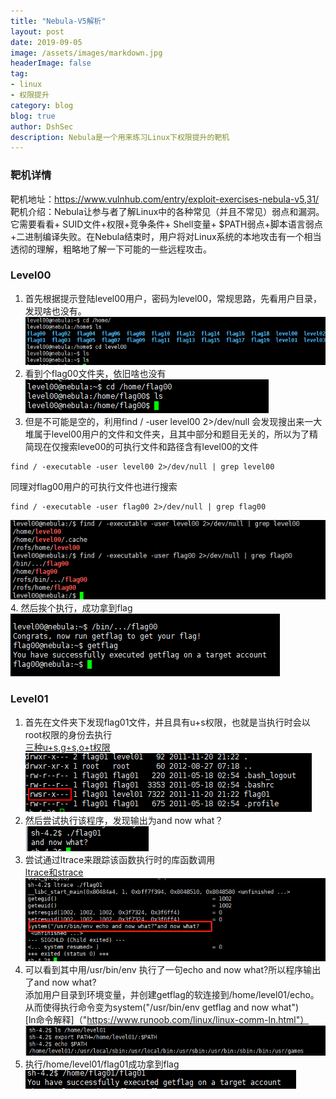 ```yaml
---
title: "Nebula-V5解析"
layout: post
date: 2019-09-05
image: /assets/images/markdown.jpg
headerImage: false
tag:
- linux
- 权限提升
category: blog
blog: true
author: DshSec
description: Nebula是一个用来练习Linux下权限提升的靶机
---
```


### 靶机详情
靶机地址：https://www.vulnhub.com/entry/exploit-exercises-nebula-v5,31/  
靶机介绍：Nebula让参与者了解Linux中的各种常见（并且不常见）弱点和漏洞。它需要看看+ SUID文件+权限+竞争条件+ Shell变量+ $PATH弱点+脚本语言弱点+二进制编译失败。在Nebula结束时，用户将对Linux系统的本地攻击有一个相当透彻的理解，粗略地了解一下可能的一些远程攻击。  

### Level00

1. 首先根据提示登陆level00用户，密码为level00，常规思路，先看用户目录，发现啥也没有。
![Full-width image](/assets/img/docs/Nebula/level00/1.png)
2. 看到个flag00文件夹，依旧啥也没有  
![Full-width image](/assets/img/docs/Nebula/level00/2.png)
3. 但是不可能是空的，利用find / -user level00 2>/dev/null 会发现搜出来一大堆属于level00用户的文件和文件夹，且其中部分和题目无关的，所以为了精简现在仅搜索leve00的可执行文件和路径含有level00的文件
```
find / -executable -user level00 2>/dev/null | grep level00
```
同理对flag00用户的可执行文件也进行搜索
```
find / -executable -user flag00 2>/dev/null | grep flag00
```
![Full-width image](/assets/img/docs/Nebula/level00/3.png)
4. 然后挨个执行，成功拿到flag  
![Full-width image](/assets/img/docs/Nebula/level00/4.png)

### Level01

1. 首先在文件夹下发现flag01文件，并且具有u+s权限，也就是当执行时会以root权限的身份去执行    
[三种u+s,g+s,o+t权限]("https://blog.csdn.net/linting0909/article/details/82902196")
![Full-width image](/assets/img/docs/Nebula/level01/1.png)
2. 然后尝试执行该程序，发现输出为and now what？  
![Full-width image](/assets/img/docs/Nebula/level01/2.png)
3. 尝试通过ltrace来跟踪该函数执行时的库函数调用  
[ltrace和strace]("https://blog.csdn.net/uisoul/article/details/83143290")
![Full-width image](/assets/img/docs/Nebula/level01/3.png)
4. 可以看到其中用/usr/bin/env 执行了一句echo and now what?所以程序输出了and now what?    
添加用户目录到环境变量，并创建getflag的软连接到/home/level01/echo。从而使得执行命令变为system("/usr/bin/env getflag and now what")  
[ln命令解释]（"https://www.runoob.com/linux/linux-comm-ln.html"）
![Full-width image](/assets/img/docs/Nebula/level01/4.png)
5. 执行/home/level01/flag01成功拿到flag  
![Full-width image](/assets/img/docs/Nebula/level01/5.png)
